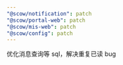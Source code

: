 ```yaml
---
"@scow/notification": patch
"@scow/portal-web": patch
"@scow/mis-web": patch
"@scow/config": patch
---
```


优化消息查询等 sql，解决重复已读 bug

